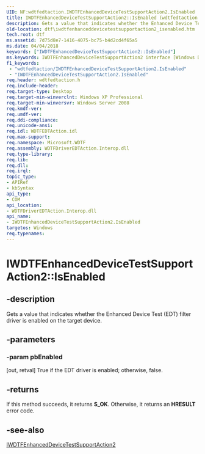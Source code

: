 ```yaml
---
UID: NF:wdtfedtaction.IWDTFEnhancedDeviceTestSupportAction2.IsEnabled
title: IWDTFEnhancedDeviceTestSupportAction2::IsEnabled (wdtfedtaction.h)
description: Gets a value that indicates whether the Enhanced Device Test (EDT) filter driver is enabled on the target device.
old-location: dtf\iwdtfenhanceddevicetestsupportaction2_isenabled.htm
tech.root: dtf
ms.assetid: 7d75d8e7-1416-4075-bc75-b4d2cd4f65a5
ms.date: 04/04/2018
keywords: ["IWDTFEnhancedDeviceTestSupportAction2::IsEnabled"]
ms.keywords: IWDTFEnhancedDeviceTestSupportAction2 interface [Windows Device Testing Framework],IsEnabled method, IWDTFEnhancedDeviceTestSupportAction2.IsEnabled, IWDTFEnhancedDeviceTestSupportAction2::IsEnabled, IsEnabled, IsEnabled method [Windows Device Testing Framework], IsEnabled method [Windows Device Testing Framework],IWDTFEnhancedDeviceTestSupportAction2 interface, Microsoft.WDTF.IWDTFEnhancedDeviceTestSupportAction2.IsEnabled, Microsoft::WDTF::IWDTFEnhancedDeviceTestSupportAction2::IsEnabled, dtf.iwdtfenhanceddevicetestsupportaction2_isenabled, wdtfedtaction/IWDTFEnhancedDeviceTestSupportAction2::IsEnabled
f1_keywords:
 - "wdtfedtaction/IWDTFEnhancedDeviceTestSupportAction2.IsEnabled"
 - "IWDTFEnhancedDeviceTestSupportAction2.IsEnabled"
req.header: wdtfedtaction.h
req.include-header: 
req.target-type: Desktop
req.target-min-winverclnt: Windows XP Professional
req.target-min-winversvr: Windows Server 2008
req.kmdf-ver: 
req.umdf-ver: 
req.ddi-compliance: 
req.unicode-ansi: 
req.idl: WDTFEDTAction.idl
req.max-support: 
req.namespace: Microsoft.WDTF
req.assembly: WDTFDriverEDTAction.Interop.dll
req.type-library: 
req.lib: 
req.dll: 
req.irql: 
topic_type:
- APIRef
- kbSyntax
api_type:
- COM
api_location:
- WDTFDriverEDTAction.Interop.dll
api_name:
- IWDTFEnhancedDeviceTestSupportAction2.IsEnabled
targetos: Windows
req.typenames: 
---
```


# IWDTFEnhancedDeviceTestSupportAction2::IsEnabled


## -description


Gets a value that indicates whether the Enhanced Device Test (EDT) filter driver is enabled 
on the target device.


## -parameters




### -param pbEnabled 
[out, retval]
True if the EDT driver is enabled; otherwise, false.


## -returns



If this method succeeds, it returns <b xmlns:loc="http://microsoft.com/wdcml/l10n">S_OK</b>. Otherwise, it returns an <b xmlns:loc="http://microsoft.com/wdcml/l10n">HRESULT</b> error code.




## -see-also




<a href="https://docs.microsoft.com/windows-hardware/drivers/ddi/wdtfedtaction/nn-wdtfedtaction-iwdtfenhanceddevicetestsupportaction2">IWDTFEnhancedDeviceTestSupportAction2</a>
 

 

